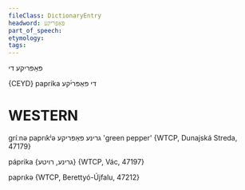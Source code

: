 ```yaml
---
fileClass: DictionaryEntry
headword: פּאַפּריקע
part_of_speech: 
etymology: 
tags: 
---
```

פּאַפּריקע
די

{CEYD}
paprika די פּאַפּרי֜קע

WESTERN
========

gríːnə paprɩkʲə גרינע פּאַפּריקע 'green pepper' {WTCP, Dunajská Streda, 47179}

páprika {גרינע, רויטע} {WTCP, Vác, 47197}

paprɩkə {WTCP, Berettyó-Újfalu, 47212}
